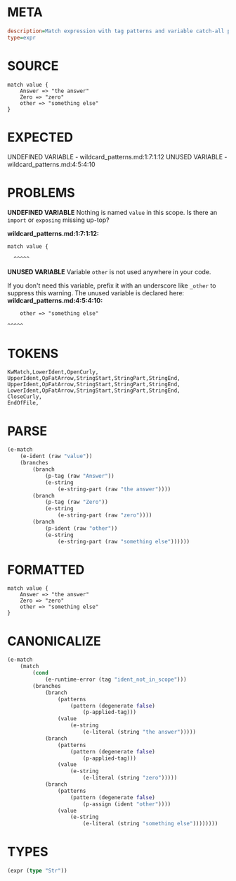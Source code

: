 # META
~~~ini
description=Match expression with tag patterns and variable catch-all pattern
type=expr
~~~
# SOURCE
~~~roc
match value {
    Answer => "the answer"
    Zero => "zero"
    other => "something else"
}
~~~
# EXPECTED
UNDEFINED VARIABLE - wildcard_patterns.md:1:7:1:12
UNUSED VARIABLE - wildcard_patterns.md:4:5:4:10
# PROBLEMS
**UNDEFINED VARIABLE**
Nothing is named `value` in this scope.
Is there an `import` or `exposing` missing up-top?

**wildcard_patterns.md:1:7:1:12:**
```roc
match value {
```
      ^^^^^


**UNUSED VARIABLE**
Variable `other` is not used anywhere in your code.

If you don't need this variable, prefix it with an underscore like `_other` to suppress this warning.
The unused variable is declared here:
**wildcard_patterns.md:4:5:4:10:**
```roc
    other => "something else"
```
    ^^^^^


# TOKENS
~~~zig
KwMatch,LowerIdent,OpenCurly,
UpperIdent,OpFatArrow,StringStart,StringPart,StringEnd,
UpperIdent,OpFatArrow,StringStart,StringPart,StringEnd,
LowerIdent,OpFatArrow,StringStart,StringPart,StringEnd,
CloseCurly,
EndOfFile,
~~~
# PARSE
~~~clojure
(e-match
	(e-ident (raw "value"))
	(branches
		(branch
			(p-tag (raw "Answer"))
			(e-string
				(e-string-part (raw "the answer"))))
		(branch
			(p-tag (raw "Zero"))
			(e-string
				(e-string-part (raw "zero"))))
		(branch
			(p-ident (raw "other"))
			(e-string
				(e-string-part (raw "something else"))))))
~~~
# FORMATTED
~~~roc
match value {
	Answer => "the answer"
	Zero => "zero"
	other => "something else"
}
~~~
# CANONICALIZE
~~~clojure
(e-match
	(match
		(cond
			(e-runtime-error (tag "ident_not_in_scope")))
		(branches
			(branch
				(patterns
					(pattern (degenerate false)
						(p-applied-tag)))
				(value
					(e-string
						(e-literal (string "the answer")))))
			(branch
				(patterns
					(pattern (degenerate false)
						(p-applied-tag)))
				(value
					(e-string
						(e-literal (string "zero")))))
			(branch
				(patterns
					(pattern (degenerate false)
						(p-assign (ident "other"))))
				(value
					(e-string
						(e-literal (string "something else"))))))))
~~~
# TYPES
~~~clojure
(expr (type "Str"))
~~~
